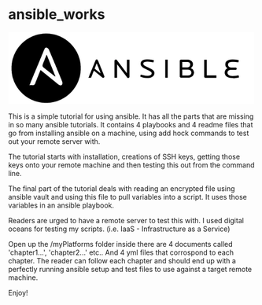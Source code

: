 # ansible_works

<img src="ansible-wide.png" width="500" title="Ansible Logo">

This is a simple tutorial for using ansible. It has all the parts that are missing in so many ansible tutorials.
It contains 4 playbooks and 4 readme files that go from installing ansible on a machine, using add hock commands
to test out your remote server with.

The tutorial starts with installation, creations of SSH keys, getting those keys onto your remote machine and
then testing this out from the command line.

The final part of the tutorial deals with reading an encrypted file using ansible vault and using this file to
pull variables into a script. It uses those variables in an ansible playbook.

Readers are urged to have a remote server to test this with. I used digital oceans for testing my scripts.
(i.e. IaaS - Infrastructure as a Service)

Open up the /myPlatforms folder inside there are 4 documents called 'chapter1...', 'chapter2...' etc.. And 4 yml files that corrospond to each chapter. The reader can follow each chapter and should end up with a perfectly running ansible setup and test files to use against a target remote machine.

Enjoy!

